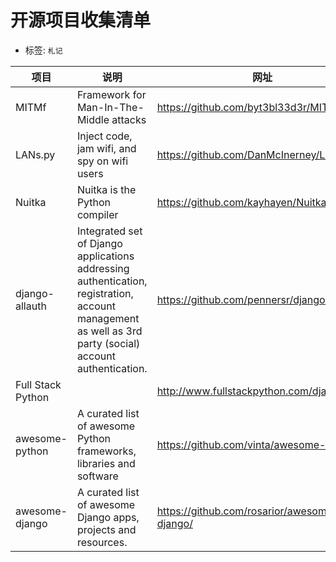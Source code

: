 # 开源项目收集清单

- 标签: `札记`


项目 | 说明   |网址   
-----|---------|----
MITMf|Framework for Man-In-The-Middle attacks|https://github.com/byt3bl33d3r/MITMf  
LANs.py|Inject code, jam wifi, and spy on wifi users|https://github.com/DanMcInerney/LANs.py
Nuitka|Nuitka is the Python compiler|https://github.com/kayhayen/Nuitka
django-allauth|Integrated set of Django applications addressing authentication, registration, account management as well as 3rd party (social) account authentication.|https://github.com/pennersr/django-allauth
Full Stack Python||http://www.fullstackpython.com/django.html
awesome-python|A curated list of awesome Python frameworks, libraries and software|https://github.com/vinta/awesome-python
awesome-django|A curated list of awesome Django apps, projects and resources.|https://github.com/rosarior/awesome-django/


